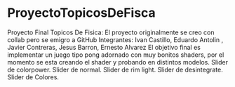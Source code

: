 # ProyectoTopicosDeFisca
Proyecto Final Topicos De Fisica: El proyecto originalmente se creo con collab pero se emigro a GitHub Integrantes: Ivan Castillo, Eduardo Antolin , Javier Contreras, Jesus Barron, Ernesto Alvarez
El objetivo final es implementar un juego tipo pong adornado con muy bonitos shaders, por el momento se esta creando el shader y probando en distintos modelos.
Slider de colorpower.
Slider de normal.
Slider de rim light.
Slider de desintegrate.
Slider de Colores.
